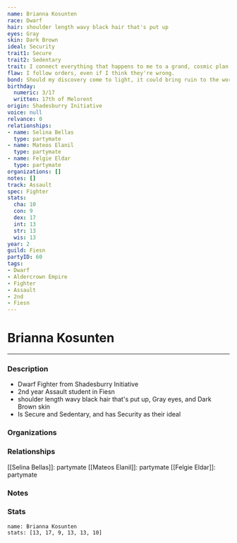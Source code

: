 ```yaml
---
name: Brianna Kosunten
race: Dwarf
hair: shoulder length wavy black hair that's put up
eyes: Gray
skin: Dark Brown
ideal: Security
trait1: Secure
trait2: Sedentary
trait: I connect everything that happens to me to a grand, cosmic plan.
flaw: I follow orders, even if I think they're wrong.
bond: Should my discovery come to light, it could bring ruin to the world.
birthday:
  numeric: 3/17
  written: 17th of Melorent
origin: Shadesburry Initiative
voice: null
relvance: 0
relationships:
- name: Selina Bellas
  type: partymate
- name: Mateos Elanil
  type: partymate
- name: Felgie Eldar
  type: partymate
organizations: []
notes: []
track: Assault
spec: Fighter
stats:
  cha: 10
  con: 9
  dex: 17
  int: 13
  str: 13
  wis: 13
year: 2
guild: Fiesn
partyID: 60
tags:
- Dwarf
- Aldercrown Empire
- Fighter
- Assault
- 2nd
- Fiesn
---
```

# Brianna Kosunten
---
### Description
- Dwarf Fighter from Shadesburry Initiative
- 2nd year Assault student in Fiesn
- shoulder length wavy black hair that's put up, Gray eyes, and Dark Brown skin
- Is Secure and Sedentary, and has Security as their ideal

### Organizations

### Relationships
[[Selina Bellas]]: partymate
[[Mateos Elanil]]: partymate
[[Felgie Eldar]]: partymate

### Notes

### Stats
```statblock
name: Brianna Kosunten
stats: [13, 17, 9, 13, 13, 10]
```